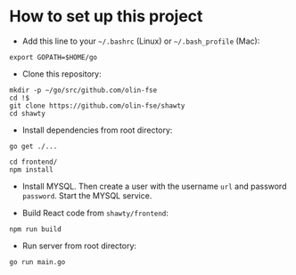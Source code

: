 # How to set up this project

- Add this line to your `~/.bashrc` (Linux) or `~/.bash_profile` (Mac):

```
export GOPATH=$HOME/go
```

- Clone this repository:

```
mkdir -p ~/go/src/github.com/olin-fse
cd !$
git clone https://github.com/olin-fse/shawty
cd shawty
```

- Install dependencies from root directory:

```
go get ./...

cd frontend/
npm install
```

- Install MYSQL. Then create a user with the username `url` and password `password`. Start the MYSQL service.

- Build React code from `shawty/frontend`:

```
npm run build
```

- Run server from root directory:

```
go run main.go
```